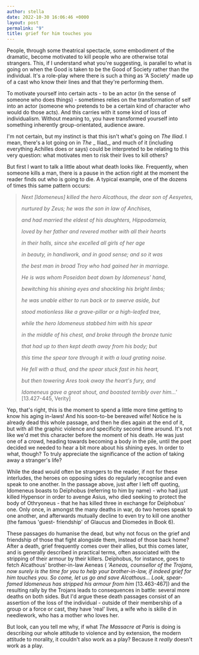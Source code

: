 ```yaml
---
author: stella
date: 2022-10-30 16:06:46 +0000
layout: post
permalink: "9"
title: grief for him touches you
---
```



People, through some theatrical spectacle, some embodiment of the dramatic, become motivated to kill people who are otherwise total strangers. This, if I understand what you're suggesting, is parallel to what is going on when the Good is taken to be the Good of Society rather than the individual. It's a role-play where there is such a thing as 'A Society' made up of a cast who know their lines and that they're performing them.

To motivate yourself into certain acts - to be an actor (in the sense of someone who does things) - sometimes relies on the transformation of self into an actor (someone who pretends to be a certain kind of character who would do those acts). And this carries with it some kind of loss of individualism. Without meaning to, you have transformed yourself into something inherently group-orientated, audience aware.

I'm not certain, but my instinct is that this isn't what's going on _The Iliad_. I mean, there's a lot going on in _The_ _ Iliad_, and much of it (including everything Achilles does or says) could be interpreted to be relating to this very question: what motivates men to risk their lives to kill others?

But first I want to talk a little about what death looks like. Frequently, when someone kills a man, there is a pause in the action right at the moment the reader finds out who is going to die. A typical example, one of the dozens of times this same pattern occurs:


> _Next [Idomeneus] killed the hero Alcathous, the dear son of Aesyetes,_
>
>  _nurtured by Zeus; he was the son in law of Anchises,_
>
>  _and had married the eldest of his daughters, Hippodameia,_
>
>  _loved by her father and revered mother with all their hearts_
>
>  _in their halls, since she excelled all girls of her age_
>
>  _in beauty, in handiwork, and in good sense; and so it was_
>
>  _the best man in broad Troy who had gained her in marriage._
>
>  _He is was whom Poseidon beat down by Idomeneus' hand,_
>
>  _bewitching his shining eyes and shackling his bright limbs;_
>
>  _he was unable either to run back or to swerve aside, but_
>
>  _stood motionless like a grave-pillar or a high-leafed tree,_
>
>  _while the hero Idomeneus stabbed him with his spear_
>
>  _in the middle of his chest, and broke through the bronze tunic_
>
>  _that had up to then kept death away from his body; but_
>
>  _this time the spear tore through it with a loud grating noise._
>
>  _He fell with a thud, and the spear stuck fast in his heart,_
>
>  _but then towering Ares took away the heart's fury, and_
>
>  _Idomeneus gave a great shout, and boasted terribly over him...'_ [13.427-445, Verity]

Yep, that's right, this is the moment to spend a little more time getting to know his aging in-laws! And his soon-to-be bereaved wife! Notice he is already dead this whole passage, and then he dies again at the end of it, but with all the graphic violence and specificity second time around. It's not like we'd met this character before the moment of his death. He was just one of a crowd, heading towards becoming a body in the pile, until the poet decided we needed to hear a bit more about his shining eyes. In order to what, though? To truly appreciate the significance of the action of taking away a stranger's life?

While the dead would often be strangers to the reader, if not for these interludes, the heroes on opposing sides do regularly recognise and even speak to one another. In the passage above, just after I left off quoting, Idomeneus boasts to Deïphobus (referring to him by name) - who had just killed Hypensor in order to avenge Asius, who died seeking to protect the body of Othryoneus - that he has killed three in exchange for Deïphobus' one. Only once, in amongst the many deaths in war, do two heroes speak to one another, and afterwards mutually decline to even try to kill one another (the famous 'guest- friendship' of Glaucus and Diomedes in Book 6).

These passages do humanise the dead, but why not focus on the grief and friendship of those that fight alongside them, instead of those back home? After a death, grief frequently comes over their allies, but this comes later, and is generally described in practical terms, often associated with the stripping of their armour by their killers. Deïphobus, for instance, goes to fetch Alcathous' brother-in-law Aeneas ( _'Aeneas, counsellor of the Trojans, now surely is the time for you to help your brother-in-law, if indeed grief for him touches you. So come, let us go and save Alcathous... Look, spear- famed Idomeneus has stripped his armour from him_ [13.463-467]) and the resulting rally by the Trojans leads to consequences in battle: several more deaths on both sides. But I'd argue these death passages consist of an assertion of the loss of the individual - outside of their membership of a group or a force or cast, they have 'real' lives, a wife who is skille d in needlework, who has a mother who loves her.  

But look, ​can you tell me why, if what _The Massacre at Paris_ is doing is describing our whole attitude to violence and by extension, the modern attitude to morality, it couldn't also work as a play? Because it _really_ doesn't work as a play.